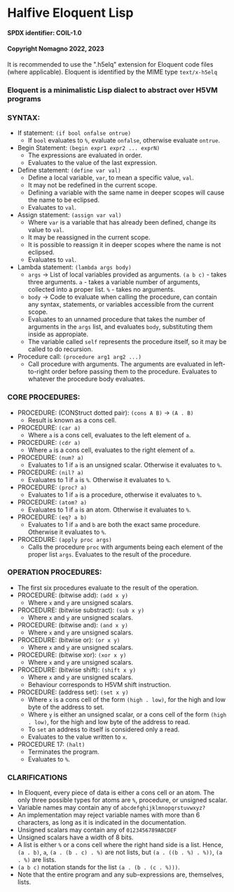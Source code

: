 # Halfive Eloquent Lisp
#### SPDX identifier: COIL-1.0
#### Copyright Nomagno 2022, 2023

It is recommended to use the ".h5elq" extension for Eloquent code files (where applicable).
Eloquent is identified by the MIME type `text/x-h5elq`

### Eloquent is a minimalistic Lisp dialect to abstract over H5VM programs

### SYNTAX:
- If statement: `(if bool onfalse ontrue)`
  * If `bool` evaluates to `%`, evaluate `onfalse`, otherwise evaluate `ontrue`.
- Begin Statement: `(begin expr1 expr2 ... exprN)`
  * The expressions are evaluated in order.
  * Evaluates to the value of the last expression.
- Define statement: `(define var val)`
  * Define a local variable, `var`, to mean a specific value, `val`.
  * It may not be redefined in the current scope.
  * Defining a variable with the same name in deeper scopes will cause the name to be eclipsed.
  * Evaluates to `val`.
- Assign statement: `(assign var val)`
  * Where `var` is a variable that has already been defined, change its value to `val`.
  * It may be reassigned in the current scope.
  * It is possible to reassign it in deeper scopes where the name is not eclipsed.
  * Evaluates to `val`.
- Lambda statement: `(lambda args body)`
  * `args` -> List of local variables provided as arguments. `(a b c)` - takes three arguments. `a` - takes a variable number of arguments, collected into a proper list. `%` - takes no arguments.
  * `body` -> Code to evaluate when calling the procedure, can contain any syntax, statements, or variables accessible from the current scope.
  * Evaluates to an unnamed procedure that takes the number of arguments in the `args` list, and evaluates `body`, substituting them inside as appropiate.
  * The variable called `self` represents the procedure itself, so it may be called to do recursion.
- Procedure call: `(procedure arg1 arg2 ...)`
  * Call procedure with arguments. The arguments are evaluated in left-to-right order before passing them to the procedure. Evaluates to whatever the procedure body evaluates.

### CORE PROCEDURES:
- PROCEDURE: (CONStruct dotted pair): `(cons A B)` -> `(A . B)`
  * Result is known as a cons cell.
- PROCEDURE: `(car a)`
  * Where `a` is a cons cell, evaluates to the left element of `a`.
- PROCEDURE: `(cdr a)`
  * Where `a` is a cons cell, evaluates to the right element of `a`.
- PROCEDURE: `(num? a)`
  * Evaluates to 1 if `a` is an unsigned scalar. Otherwise it evaluates to `%`.
- PROCEDURE: `(nil? a)`
  * Evaluates to 1 if `a` is `%`. Otherwise it evaluates to `%`.
- PROCEDURE: `(proc? a)`
  * Evaluates to 1 if `a` is a procedure, otherwise it evaluates to `%`.
- PROCEDURE: `(atom? a)`
  * Evaluates to 1 if `a` is an atom. Otherwise it evaluates to `%`.
- PROCEDURE: `(eq? a b)`
  * Evaluates to 1 if `a` and `b` are both the exact same procedure. Otherwise it evaluates to `%`.
- PROCEDURE: `(apply proc args)`
  * Calls the procedure `proc` with arguments being each element of the proper list `args`. Evaluates to the result of the procedure.

### OPERATION PROCEDURES:
- The first six procedures evaluate to the result of the operation.
- PROCEDURE: (bitwise add): `(add x y)`
  * Where `x` and `y` are unsigned scalars.
- PROCEDURE: (bitwise substract): `(sub x y)`
  * Where `x` and `y` are unsigned scalars.
- PROCEDURE: (bitwise and): `(and x y)`
  * Where `x` and `y` are unsigned scalars.
- PROCEDURE: (bitwise or): `(or x y)`
  * Where `x` and `y` are unsigned scalars.
- PROCEDURE: (bitwise xor): `(xor x y)`
  * Where `x` and `y` are unsigned scalars.
- PROCEDURE: (bitwise shift): `(shift x y)`
  * Where `x` and `y` are unsigned scalars.
  * Behaviour corresponds to H5VM shift instruction.
- PROCEDURE: (address set): `(set x y)`
  * Where `x` is a cons cell of the form `(high . low)`, for the high and low byte
    of the address to set.
  * Where `y` is either an unsigned scalar, or a cons cell of the form `(high . low)`,
    for the high and low byte of the address to read.
  * To `set` an address to itself is considered only a read.
  * Evaluates to the value written to `x`.
- PROCEDURE 17: `(halt)`
  * Terminates the program.
  * Evaluates to `%`.

### CLARIFICATIONS
- In Eloquent, every piece of data is either a cons cell or an atom. The only three possible types for atoms are `%`, procedure, or unsigned scalar.
- Variable names may contain any of `abcdefghijklmnopqrstuvwxyz?`
- An implementation may reject variable names with more than 6 characters, as long as it is indicated in the documentation.
- Unsigned scalars may contain any of `0123456789ABCDEF`
- Unsigned scalars have a width of 8 bits.
- A list is either `%` or a cons cell where the right hand side is a list.
  Hence, `(a . b)`, `a`, `(a . (b . c) . %)` are not lists, but `(a . ((b . %) . %))`, `(a . %)` are lists.
- `(a b c)` notation stands for the list `(a . (b . (c . %)))`.
- Note that the entire program and any sub-expressions are, themselves, lists.

